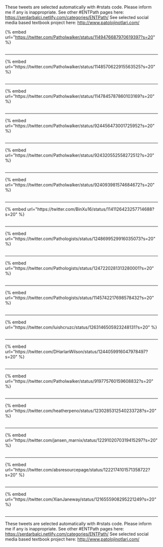 

These tweets are selected automatically with #rstats code. Please inform me if any is inappropriate.
See other #ENTPath pages here: https://serdarbalci.netlify.com/categories/ENTPath/ 
See selected social media based textbook project here: http://www.patolojinotlari.com/

{% embed url="https://twitter.com/Patholwalker/status/1149476687970619397?s=20" %}<br>
<br>
<hr>
{% embed url="https://twitter.com/Patholwalker/status/1148570622915563525?s=20" %}<br>
<br>
<hr>
{% embed url="https://twitter.com/Patholwalker/status/1147845787860103169?s=20" %}<br>
<br>
<hr>
{% embed url="https://twitter.com/Patholwalker/status/924456473001725952?s=20" %}<br>
<br>
<hr>
{% embed url="https://twitter.com/Patholwalker/status/924320552558272512?s=20" %}<br>
<br>
<hr>
{% embed url="https://twitter.com/Patholwalker/status/924093981574684672?s=20" %}<br>
<br>
<hr>
{% embed url="https://twitter.com/BinXu16/status/1141126423257714688?s=20" %}<br>
<br>
<hr>
{% embed url="https://twitter.com/Pathologists/status/1248699529916035073?s=20" %}<br>
<br>
<hr>
{% embed url="https://twitter.com/Pathologists/status/1247220281313280001?s=20" %}<br>
<br>
<hr>
{% embed url="https://twitter.com/Pathologists/status/1145742217698578432?s=20" %}<br>
<br>
<hr>
{% embed url="https://twitter.com/luishcruzc/status/1263146505923248131?s=20" %}<br>
<br>
<hr>
{% embed url="https://twitter.com/DHarlanWilson/status/1244059916047978497?s=20" %}<br>
<br>
<hr>
{% embed url="https://twitter.com/Patholwalker/status/919775760159608832?s=20" %}<br>
<br>
<hr>
{% embed url="https://twitter.com/heatherpeno/status/1230285312540233728?s=20" %}<br>
<br>
<hr>
{% embed url="https://twitter.com/jansen_marnix/status/1229102070319415297?s=20" %}<br>
<br>
<hr>
{% embed url="https://twitter.com/absresourcepage/status/1222174101571358722?s=20" %}<br>
<br>
<hr>
{% embed url="https://twitter.com/XianJaneway/status/1216555908295221249?s=20" %}<br>
<br>
<hr>


These tweets are selected automatically with #rstats code. Please inform me if any is inappropriate.
See other #ENTPath pages here: https://serdarbalci.netlify.com/categories/ENTPath/ 
See selected social media based textbook project here: http://www.patolojinotlari.com/

